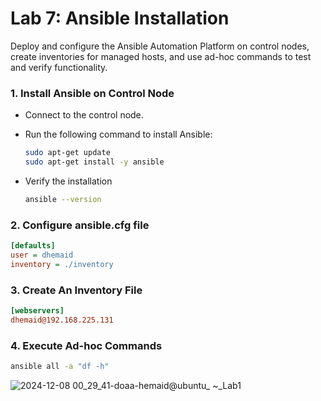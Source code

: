 # Lab 7: Ansible Installation
Deploy and configure the Ansible Automation Platform on control nodes, create inventories for managed hosts, and use ad-hoc commands to test and verify functionality.

### 1. **Install Ansible on Control Node**
- Connect to the control node.
- Run the following command to install Ansible:

  ```bash
  sudo apt-get update
  sudo apt-get install -y ansible
  ```
- Verify the installation
  
  ```bash
  ansible --version
  ```
### 2. **Configure ansible.cfg file**
 ```ini
 [defaults]
user = dhemaid
inventory = ./inventory
 ``` 
### 3. **Create An Inventory File**
 ```ini
 [webservers]
 dhemaid@192.168.225.131
 ```
### 4. **Execute Ad-hoc Commands**
 ```bash
 ansible all -a "df -h"
 ```
![2024-12-08 00_29_41-doaa-hemaid@ubuntu_ ~_Lab1](https://github.com/user-attachments/assets/d62b30b4-7474-4ec9-af1f-7c7735c683d1)

